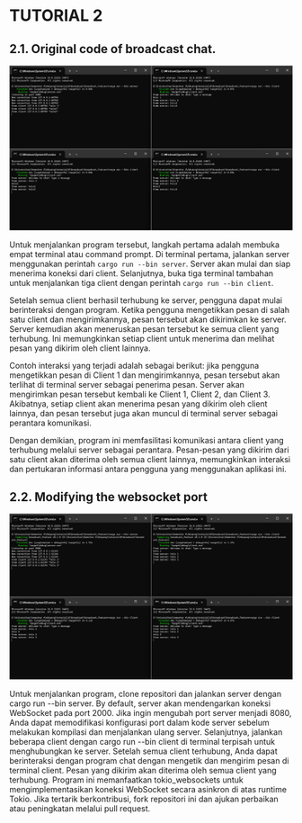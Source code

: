 # TUTORIAL 2

## 2.1. Original code of broadcast chat.

![alt text](image.png)

Untuk menjalankan program tersebut, langkah pertama adalah membuka empat terminal atau command prompt. Di terminal pertama, jalankan server menggunakan perintah `cargo run --bin server`. Server akan mulai dan siap menerima koneksi dari client. Selanjutnya, buka tiga terminal tambahan untuk menjalankan tiga client dengan perintah `cargo run --bin client`.

Setelah semua client berhasil terhubung ke server, pengguna dapat mulai berinteraksi dengan program. Ketika pengguna mengetikkan pesan di salah satu client dan mengirimkannya, pesan tersebut akan dikirimkan ke server. Server kemudian akan meneruskan pesan tersebut ke semua client yang terhubung. Ini memungkinkan setiap client untuk menerima dan melihat pesan yang dikirim oleh client lainnya.

Contoh interaksi yang terjadi adalah sebagai berikut: jika pengguna mengetikkan pesan di Client 1 dan mengirimkannya, pesan tersebut akan terlihat di terminal server sebagai penerima pesan. Server akan mengirimkan pesan tersebut kembali ke Client 1, Client 2, dan Client 3. Akibatnya, setiap client akan menerima pesan yang dikirim oleh client lainnya, dan pesan tersebut juga akan muncul di terminal server sebagai perantara komunikasi.

Dengan demikian, program ini memfasilitasi komunikasi antara client yang terhubung melalui server sebagai perantara. Pesan-pesan yang dikirim dari satu client akan diterima oleh semua client lainnya, memungkinkan interaksi dan pertukaran informasi antara pengguna yang menggunakan aplikasi ini.

## 2.2. Modifying the websocket port

![alt text](image-1.png)

Untuk menjalankan program, clone repositori dan jalankan server dengan cargo run --bin server. By default, server akan mendengarkan koneksi WebSocket pada port 2000. Jika ingin mengubah port server menjadi 8080, Anda dapat memodifikasi konfigurasi port dalam kode server sebelum melakukan kompilasi dan menjalankan ulang server. Selanjutnya, jalankan beberapa client dengan cargo run --bin client di terminal terpisah untuk menghubungkan ke server. Setelah semua client terhubung, Anda dapat berinteraksi dengan program chat dengan mengetik dan mengirim pesan di terminal client. Pesan yang dikirim akan diterima oleh semua client yang terhubung. Program ini memanfaatkan tokio_websockets untuk mengimplementasikan koneksi WebSocket secara asinkron di atas runtime Tokio. Jika tertarik berkontribusi, fork repositori ini dan ajukan perbaikan atau peningkatan melalui pull request.

